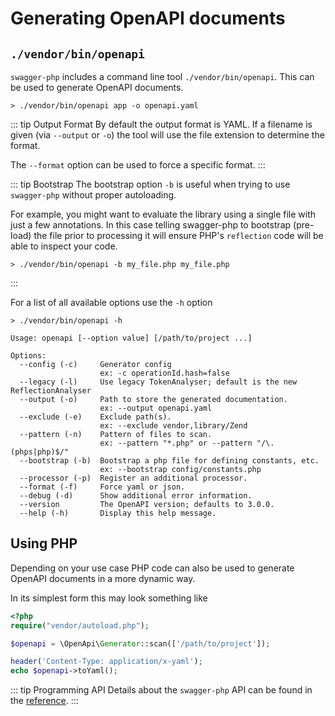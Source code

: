 # Generating OpenAPI documents

## `./vendor/bin/openapi`

`swagger-php` includes a command line tool `./vendor/bin/openapi`. This can be used to generate OpenAPI documents.

```shell
> ./vendor/bin/openapi app -o openapi.yaml
```

::: tip Output Format
By default the output format is YAML. If a filename is given (via `--output` or `-o`)
the tool will use the file extension to determine the format.

The `--format` option can be used to force a specific format.
:::

::: tip Bootstrap
The bootstrap option `-b` is useful when trying to use `swagger-php` without proper autoloading.

For example, you might want to evaluate the library using a single file with just a few annotations. In this case telling swagger-php to bootstrap (pre-load) the file prior to processing it will ensure PHP's `reflection` code will be able to inspect your code.

```shell
> ./vendor/bin/openapi -b my_file.php my_file.php
```
:::


For a list of all available options use the `-h` option

```shell
> ./vendor/bin/openapi -h

Usage: openapi [--option value] [/path/to/project ...]

Options:
  --config (-c)     Generator config
                    ex: -c operationId.hash=false
  --legacy (-l)     Use legacy TokenAnalyser; default is the new ReflectionAnalyser
  --output (-o)     Path to store the generated documentation.
                    ex: --output openapi.yaml
  --exclude (-e)    Exclude path(s).
                    ex: --exclude vendor,library/Zend
  --pattern (-n)    Pattern of files to scan.
                    ex: --pattern "*.php" or --pattern "/\.(phps|php)$/"
  --bootstrap (-b)  Bootstrap a php file for defining constants, etc.
                    ex: --bootstrap config/constants.php
  --processor (-p)  Register an additional processor.
  --format (-f)     Force yaml or json.
  --debug (-d)      Show additional error information.
  --version         The OpenAPI version; defaults to 3.0.0.
  --help (-h)       Display this help message.
```

## Using PHP

Depending on your use case PHP code can also be used to generate OpenAPI documents in a more dynamic way.

In its simplest form this may look something like

```php
<?php
require("vendor/autoload.php");

$openapi = \OpenApi\Generator::scan(['/path/to/project']);

header('Content-Type: application/x-yaml');
echo $openapi->toYaml();
```

::: tip Programming API
Details about the `swagger-php` API can be found in the [reference](../reference/index.md).
:::
